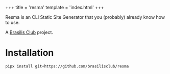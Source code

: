 +++
title = 'resma'
template = 'index.html'
+++

Resma is an CLI Static Site Generator that you (probably) already know how to use.

A <a href="https://brasilis.club/" target="_blank">Brasilis Club</a> project.

# Installation

```bash
pipx install git+https://github.com/brasilisclub/resma
```
